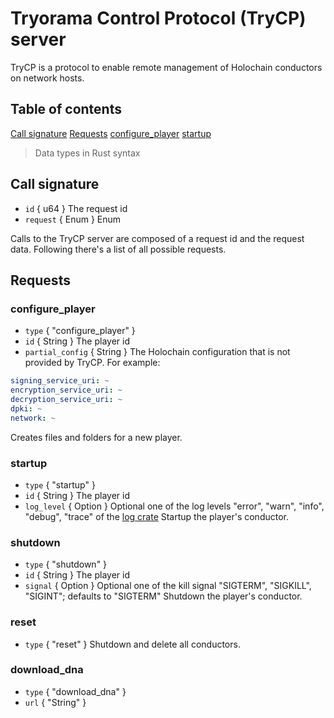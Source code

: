 # Tryorama Control Protocol (TryCP) server

TryCP is a protocol to enable remote management of Holochain conductors on network hosts.

## Table of contents

[Call signature](#call-signature)
[Requests](#requests)
[configure_player](#configureplayer)
[startup](#startup)

> Data types in Rust syntax

## Call signature
- `id` { u64 } The request id
- `request` { Enum } Enum 

Calls to the TryCP server are composed of a request id and the request data. Following there's a list of all possible requests.

## Requests
### configure_player
- `type` { "configure_player" }
- `id` { String } The player id
- `partial_config` { String } The Holochain configuration that is not provided by TryCP. For example:
```yaml
signing_service_uri: ~
encryption_service_uri: ~
decryption_service_uri: ~
dpki: ~
network: ~
```
Creates files and folders for a new player.

### startup
- `type` { "startup" }
- `id` { String } The player id
- `log_level` { Option<String> } Optional one of the log levels "error", "warn", "info", "debug", "trace" of the [log crate](https://docs.rs/log/latest/log/enum.Level.html)
Startup the player's conductor.

### shutdown
- `type` { "shutdown" }
- `id` { String } The player id
- `signal` { Option<String> } Optional one of the kill signal "SIGTERM", "SIGKILL", "SIGINT"; defaults to "SIGTERM"
Shutdown the player's conductor.

### reset
- `type` { "reset" }
Shutdown and delete all conductors.

### download_dna
- `type` { "download_dna" } 
- `url` { "String" }